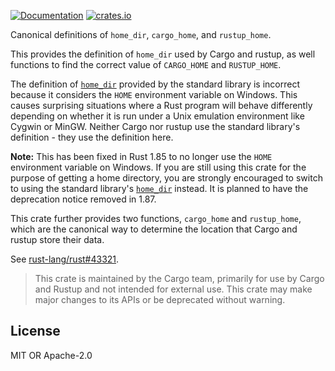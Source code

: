 [![Documentation](https://docs.rs/home/badge.svg)](https://docs.rs/home)
[![crates.io](https://img.shields.io/crates/v/home.svg)](https://crates.io/crates/home)

Canonical definitions of `home_dir`, `cargo_home`, and `rustup_home`.

This provides the definition of `home_dir` used by Cargo and rustup,
as well functions to find the correct value of `CARGO_HOME` and
`RUSTUP_HOME`.

The definition of [`home_dir`] provided by the standard library is
incorrect because it considers the `HOME` environment variable on
Windows. This causes surprising situations where a Rust program will
behave differently depending on whether it is run under a Unix
emulation environment like Cygwin or MinGW. Neither Cargo nor rustup
use the standard library's definition - they use the definition here.

**Note:** This has been fixed in Rust 1.85 to no longer use the `HOME`
environment variable on Windows. If you are still using this crate for the
purpose of getting a home directory, you are strongly encouraged to switch to
using the standard library's [`home_dir`] instead. It is planned to have the
deprecation notice removed in 1.87.

This crate further provides two functions, `cargo_home` and
`rustup_home`, which are the canonical way to determine the location
that Cargo and rustup store their data.

See [rust-lang/rust#43321].

> This crate is maintained by the Cargo team, primarily for use by Cargo and Rustup
> and not intended for external use. This
> crate may make major changes to its APIs or be deprecated without warning.

[rust-lang/rust#43321]: https://github.com/rust-lang/rust/issues/43321
[`home_dir`]: https://doc.rust-lang.org/nightly/std/env/fn.home_dir.html

## License

MIT OR Apache-2.0
